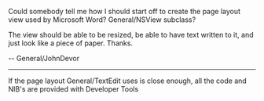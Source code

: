 Could somebody tell me how I should start off to create the page layout view used by Microsoft Word? General/NSView subclass?

The view should be able to be resized, be able to have text written to it, and just look like a piece of paper. Thanks.

-- General/JohnDevor

----

If the page layout General/TextEdit uses is close enough, all the code and NIB's are provided with Developer Tools